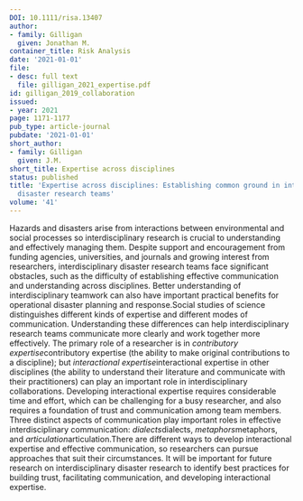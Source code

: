 ```yaml
---
DOI: 10.1111/risa.13407
author:
- family: Gilligan
  given: Jonathan M.
container_title: Risk Analysis
date: '2021-01-01'
file:
- desc: full text
  file: gilligan_2021_expertise.pdf
id: gilligan_2019_collaboration
issued:
- year: 2021
page: 1171-1177
pub_type: article-journal
pubdate: '2021-01-01'
short_author:
- family: Gilligan
  given: J.M.
short_title: Expertise across disciplines
status: published
title: 'Expertise across disciplines: Establishing common ground in interdisciplinary
  disaster research teams'
volume: '41'
---
```

Hazards and disasters arise from interactions between environmental and social processes so interdisciplinary research is crucial to understanding and effectively managing them. Despite support and encouragement from funding agencies, universities, and journals and growing interest from researchers, interdisciplinary disaster research teams face significant obstacles, such as the difficulty of establishing effective communication and understanding across disciplines. Better understanding of interdisciplinary teamwork can also have important practical benefits for operational disaster planning and response.Social studies of science distinguishes different kinds of expertise and different modes of communication. Understanding these differences can help interdisciplinary research teams communicate more clearly and work together more effectively. The primary role of a researcher is in *contributory expertise*contributory expertise (the ability to make original contributions to a discipline); but *interactional expertise*interactional expertise in other disciplines (the ability to understand their literature and communicate with their practitioners) can play an important role in interdisciplinary collaborations. Developing interactional expertise requires considerable time and effort, which can be challenging for a busy researcher, and also requires a foundation of trust and communication among team members. Three distinct aspects of communication play important roles in effective interdisciplinary communication: *dialects*dialects, *metaphors*metaphors, and *articulation*articulation.There are different ways to develop interactional expertise and effective communication, so researchers can pursue approaches that suit their circumstances. It will be important for future research on interdisciplinary disaster research to identify best practices for building trust, facilitating communication, and developing interactional expertise.
